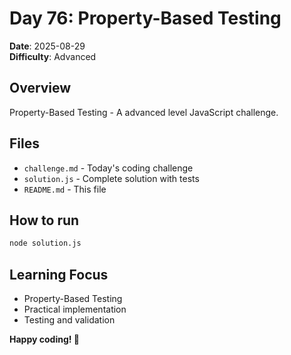 # Day 76: Property-Based Testing

**Date**: 2025-08-29  
**Difficulty**: Advanced

## Overview
Property-Based Testing - A advanced level JavaScript challenge.

## Files
- `challenge.md` - Today's coding challenge
- `solution.js` - Complete solution with tests
- `README.md` - This file

## How to run
```bash
node solution.js
```

## Learning Focus
- Property-Based Testing
- Practical implementation
- Testing and validation

**Happy coding! 🚀**
